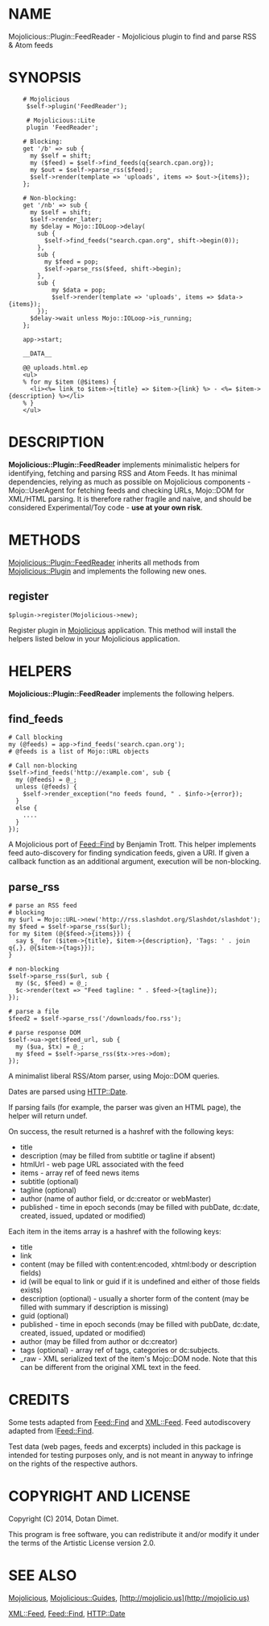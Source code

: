 # NAME

Mojolicious::Plugin::FeedReader - Mojolicious plugin to find and parse RSS & Atom feeds

# SYNOPSIS

        # Mojolicious
         $self->plugin('FeedReader');

         # Mojolicious::Lite
         plugin 'FeedReader';

        # Blocking:
        get '/b' => sub {
          my $self = shift;
          my ($feed) = $self->find_feeds(q{search.cpan.org});
          my $out = $self->parse_rss($feed);
          $self->render(template => 'uploads', items => $out->{items});
        };

        # Non-blocking:
        get '/nb' => sub {
          my $self = shift;
          $self->render_later;
          my $delay = Mojo::IOLoop->delay(
            sub {
              $self->find_feeds("search.cpan.org", shift->begin(0));
            },
            sub {
              my $feed = pop;
              $self->parse_rss($feed, shift->begin);
            },
            sub {
                my $data = pop;
                $self->render(template => 'uploads', items => $data->{items});
            });
          $delay->wait unless Mojo::IOLoop->is_running;
        };

        app->start;

        __DATA__

        @@ uploads.html.ep
        <ul>
        % for my $item (@$items) {
          <li><%= link_to $item->{title} => $item->{link} %> - <%= $item->{description} %></li>
        % }
        </ul>

# DESCRIPTION

__Mojolicious::Plugin::FeedReader__ implements minimalistic helpers for identifying,
fetching and parsing RSS and Atom Feeds.  It has minimal dependencies, relying as
much as possible on Mojolicious components - Mojo::UserAgent for fetching feeds and
checking URLs, Mojo::DOM for XML/HTML parsing.
It is therefore rather fragile and naive, and should be considered Experimental/Toy
code - __use at your own risk__.

# METHODS

[Mojolicious::Plugin::FeedReader](https://metacpan.org/pod/Mojolicious::Plugin::FeedReader) inherits all methods from
[Mojolicious::Plugin](https://metacpan.org/pod/Mojolicious::Plugin) and implements the following new ones.

## register

    $plugin->register(Mojolicious->new);

Register plugin in [Mojolicious](https://metacpan.org/pod/Mojolicious) application. This method will install the helpers
listed below in your Mojolicious application.

# HELPERS

__Mojolicious::Plugin::FeedReader__ implements the following helpers.

## find\_feeds

    # Call blocking
    my (@feeds) = app->find_feeds('search.cpan.org');
    # @feeds is a list of Mojo::URL objects

    # Call non-blocking
    $self->find_feeds('http://example.com', sub {
      my (@feeds) = @_;
      unless (@feeds) {
        $self->render_exception("no feeds found, " . $info->{error});
      }
      else {
        ....
      }
    });

A Mojolicious port of [Feed::Find](https://metacpan.org/pod/Feed::Find) by Benjamin Trott. This helper implements feed auto-discovery for finding syndication feeds, given a URI.
If given a callback function as an additional argument, execution will be non-blocking.

## parse\_rss

    # parse an RSS feed
    # blocking
    my $url = Mojo::URL->new('http://rss.slashdot.org/Slashdot/slashdot');
    my $feed = $self->parse_rss($url);
    for my $item (@{$feed->{items}}) {
      say $_ for ($item->{title}, $item->{description}, 'Tags: ' . join q{,}, @{$item->{tags}});
    }

    # non-blocking
    $self->parse_rss($url, sub {
      my ($c, $feed) = @_;
      $c->render(text => "Feed tagline: " . $feed->{tagline});
    });

    # parse a file
    $feed2 = $self->parse_rss('/downloads/foo.rss');

    # parse response DOM
    $self->ua->get($feed_url, sub {
      my ($ua, $tx) = @_;
      my $feed = $self->parse_rss($tx->res->dom);
    });

A minimalist liberal RSS/Atom parser, using Mojo::DOM queries.

Dates are parsed using [HTTP::Date](https://metacpan.org/pod/HTTP::Date).

If parsing fails (for example, the parser was given an HTML page), the helper will return undef.

On success, the result returned is a hashref with the following keys:

- title
- description (may be filled from subtitle or tagline if absent)
- htmlUrl - web page URL associated with the feed
- items - array ref of feed news items
- subtitle (optional)
- tagline (optional)
- author (name of author field, or dc:creator or webMaster)
- published - time in epoch seconds (may be filled with pubDate, dc:date, created, issued, updated or modified)

Each item in the items array is a hashref with the following keys:

- title
- link
- content (may be filled with content:encoded, xhtml:body or description fields)
- id (will be equal to link or guid if it is undefined and either of those fields exists)
- description (optional) - usually a shorter form of the content (may be filled with summary if description is missing)
- guid (optional)
- published - time in epoch seconds (may be filled with pubDate, dc:date, created, issued, updated or modified)
- author (may be filled from author or dc:creator)
- tags (optional) - array ref of tags, categories or dc:subjects.
- \_raw - XML serialized text of the item's Mojo::DOM node. Note that this can be different from the original XML text in the feed.

# CREDITS

Some tests adapted from [Feed::Find](https://metacpan.org/pod/Feed::Find) and [XML::Feed](https://metacpan.org/pod/XML::Feed). Feed autodiscovery adapted from l<Feed::Find>.

Test data (web pages, feeds and excerpts) included in this package is intended for testing purposes only, and is not meant in anyway
to infringe on the rights of the respective authors.

# COPYRIGHT AND LICENSE

Copyright (C) 2014, Dotan Dimet.

This program is free software, you can redistribute it and/or modify it
under the terms of the Artistic License version 2.0.

# SEE ALSO

[Mojolicious](https://metacpan.org/pod/Mojolicious), [Mojolicious::Guides](https://metacpan.org/pod/Mojolicious::Guides), [http://mojolicio.us](http://mojolicio.us)

[XML::Feed](https://metacpan.org/pod/XML::Feed), [Feed::Find](https://metacpan.org/pod/Feed::Find), [HTTP::Date](https://metacpan.org/pod/HTTP::Date)

